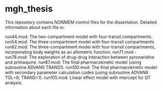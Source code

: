 # mgh_thesis

This repository contains NONMEM control files for the dissertation. Detailed information about each file is:

run44.mod: The two-compartment model with four-transit compartments.
run54.mod: The three-compartment model with four-transit compartments.
run62.mod: The three-compartment model with four-transit compartments, incorporating body weights as an allometric function.
run71.mod - run78.mod: The exploration of drug-drug interaction between pyronaridine and primaquine.
run87.mod: The final pharmacokinetic model (using subroutine ADVAN5 TRANS1). 
run100.mod: The final pharmacokinetic model with secondary parameter calculation codes (using subroutine ADVAN6 TOL=6; TRANS=1).
run105.mod: Linear effect model with intercept for QT analysis.
